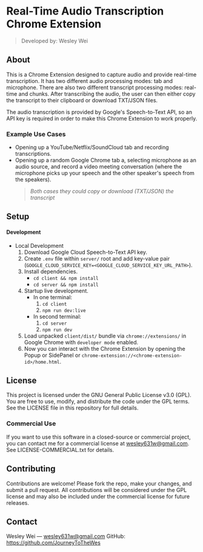 # Real-Time Audio Transcription Chrome Extension

> Developed by: Wesley Wei

## About

This is a Chrome Extension designed to capture audio and provide real-time transcription. It has two different audio processing modes: tab and microphone. There are also two different transcript processing modes: real-time and chunks. After transcribing the audio, the user can then either copy the transcript to their clipboard or download TXT/JSON files.

The audio transcription is provided by Google's Speech-to-Text API, so an API key is required in order to make this Chrome Extension to work properly.

### Example Use Cases

-   Opening up a YouTube/Netflix/SoundCloud tab and recording transcriptions.
-   Opening up a random Google Chrome tab a, selecting microphone as an audio source, and record a video meeting conversation (where the microphone picks up your speech and the other speaker's speech from the speakers).
    > _Both cases they could copy or download (TXT/JSON) the transcript_

## Setup

#### Development

-   Local Development
    1. Download Google Cloud Speech-to-Text API key.
    2. Create `.env` file within `server/` root and add key-value pair (`GOOGLE_CLOUD_SERVICE_KEY=<GOOGLE_CLOUD_SERVICE_KEY_URL_PATH>`).
    3. Install dependencies.
        - `cd client && npm install`
        - `cd server && npm install`
    4. Startup live development.
        - In one terminal:
            1. `cd client`
            2. `npm run dev:live`
        - In second terminal:
            1. `cd server`
            2. `npm run dev`
    5. Load unpacked `client/dist/` bundle via `chrome://extensions/` in Google Chrome with `developer mode` enabled.
    6. Now you can interact with the Chrome Extension by opening the Popup or SidePanel or `chrome-extension://<chrome-extension-id>/home.html`.

## License

This project is licensed under the GNU General Public License v3.0 (GPL).
You are free to use, modify, and distribute the code under the GPL terms.
See the LICENSE file in this repository for full details.

### Commercial Use

If you want to use this software in a closed-source or commercial project, you can contact me for a commercial license at wesley631w@gmail.com.
See LICENSE-COMMERCIAL.txt for details.

## Contributing

Contributions are welcome! Please fork the repo, make your changes, and submit a pull request.
All contributions will be considered under the GPL license and may also be included under the commercial license for future releases.

## Contact

Wesley Wei — wesley631w@gmail.com
GitHub: https://github.com/JourneyToTheWes
